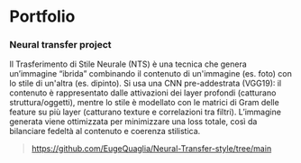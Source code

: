 # Portfolio

### Neural transfer project

Il Trasferimento di Stile Neurale (NTS) è una tecnica che genera un’immagine “ibrida” combinando il contenuto di un'immagine (es. foto) con lo stile di un'altra (es. dipinto). Si usa una CNN pre-addestrata (VGG19): il contenuto è rappresentato dalle attivazioni dei layer profondi (catturano struttura/oggetti), mentre lo stile è modellato con le matrici di Gram delle feature su più layer (catturano texture e correlazioni tra filtri). L’immagine generata viene ottimizzata per minimizzare una loss totale, così da bilanciare fedeltà al contenuto e coerenza stilistica.

> https://github.com/EugeQuaglia/Neural-Transfer-style/tree/main
